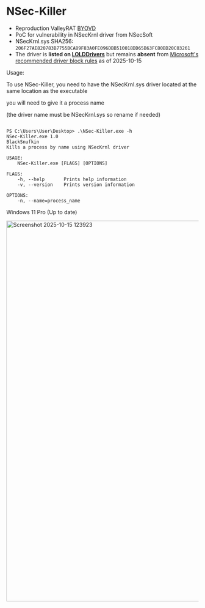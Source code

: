 # NSec-Killer
- Reproduction ValleyRAT [BYOVD](https://hexastrike.com/resources/blog/threat-intelligence/valleyrat-exploiting-byovd-to-kill-endpoint-security/)
- PoC for vulnerability in NSecKrnl driver from NSecSoft
- NSecKrnl.sys SHA256: `206F27AE820783B7755BCA89F83A0FE096DBB510018DD65B63FC80BD20C03261`
- The driver is **listed on [LOLDDrivers](https://www.loldrivers.io/)** but remains **absent** from [Microsoft's recommended driver block rules](https://learn.microsoft.com/en-us/windows/security/application-security/application-control/windows-defender-application-control/design/microsoft-recommended-driver-block-rules) as of 2025-10-15



Usage:

To use NSec-Killer, you need to have the NSecKrnl.sys driver located at the same location as the executable

you will need to give it a process name

(the driver name must be NSecKrnl.sys so rename if needed)

```text

PS C:\Users\User\Desktop> .\NSec-Killer.exe -h
NSec-Killer.exe 1.0
BlackSnufkin
Kills a process by name using NSecKrnl driver

USAGE:
    NSec-Killer.exe [FLAGS] [OPTIONS]

FLAGS:
    -h, --help       Prints help information
    -v, --version    Prints version information

OPTIONS:
    -n, --name=process_name
```


Windows 11 Pro (Up to date)


<img width="1917" height="996" alt="Screenshot 2025-10-15 123923" src="https://github.com/user-attachments/assets/1411d548-ff51-4c2f-a62c-b1b3343ad257" />

